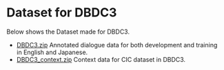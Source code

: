 # Dataset for DBDC3

Below shows the Dataset made for DBDC3.

* [DBDC3.zip](https://dbd-challenge.github.io/dbdc3/data/DBDC3.zip)
  Annotated dialogue data for both development and training in English and Japanese.
* [DBDC3_context.zip](https://dbd-challenge.github.io/dbdc3/data/DBDC3_context.zip)
  Context data for CIC dataset in DBDC3.


